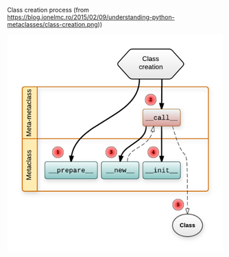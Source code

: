 Class creation process (from https://blog.ionelmc.ro/2015/02/09/understanding-python-metaclasses/class-creation.png))

![](./images/class-creation.png)
